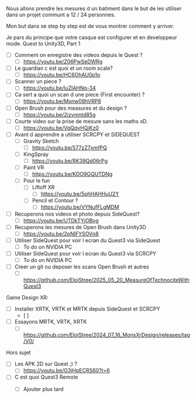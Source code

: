 Nous allons prendre les mesures d un batiment dans le but de les utiliser dans un projet communt a  12 / 24 personnes.

Mon but dans se step by step est de vous montrer comment y arriver.

Je pars du principe que votre casque est configurer et en developpeur mode.
Quest to Unity3D, Part 1
- [ ] Comment on enregistre des videos depuis le Quest ?
  - [ ] https://youtu.be/Z06PwSeDWRg
- [ ] Le guardian c est quoi et un room scale?
  - [ ] https://youtu.be/HC6OhAU0p1o
- [ ] Scanner un piece ?
  - [ ] https://youtu.be/luZlAHNq-34
- [ ] Ca sert a quoi un scan d une piece (First encounter) ?
  - [ ] https://youtu.be/Mxnw08hVRP8
- [ ] Open Brush pour des measures et du design ?
  - [ ]   https://youtu.be/2jzvmntd85g
- [ ] Courte video sur la prise de mesure sans les maths xD.
  - [ ] https://youtu.be/VqQqvHQiKz0
- [ ] Avant d apprendre a utiliser SCRCPY et SIDEQUEST
    - [ ] Gravity Sketch
      - [ ] https://youtu.be/577zZ7xmfPQ 
    - [ ] KingSpray
      - [ ] https://youtu.be/RK39Qd06rPg
    - [ ] Paint VR
      - [ ]  https://youtu.be/KDO9GQUTDNg
    - [ ] Pour le fun 
      - [ ] Liftoff XR
        - [ ] https://youtu.be/5phHAHHuU2Y
      - [ ] Pencil et Contour ?
        - [ ] https://youtu.be/VYNufFLgMDM
- [ ] Recuperons nos videos et photo depuis SideQuest?
  - [ ] https://youtu.be/UTDkTYjOBvg
- [ ] Recuperons les mesures de Open Brush dans Unity3D
  - [ ] https://youtu.be/2pNIFYSOVn8
- [ ] Utiliser SideQuest pour voir l ecran du Quest3 via SideQuest
  - [ ] To do on NVIDIA PC
- [ ] Utiliser SideQuest pour voir l ecran du Quest3 via SCRCPY
  - [ ] To do on NVIDIA PC
- [ ] Creer un git ou deposer les scans Open Brush et autres
  - [ ] https://github.com/EloiStree/2025_05_20_MeasureOfTechnociteWithQuest3

Game Design XR:
- [ ] Installer XRTK, VRTK et MRTK depuis SideQuest et SCRCPY
  - [ ] 
- [ ] Essayons MRTK, VRTK, XRTK
  - [ ] https://github.com/EloiStree/2024_07_16_MonsXrDesign/releases/tag/V0/

Hors sujet
- [ ] Les APK 2D sur Quest ;) ?
  - [ ] https://youtu.be/G3jHpECRS60?t=6
- [ ] C est quoi Quest3 Remote
  - [ ] Ajouter plus tard
     



